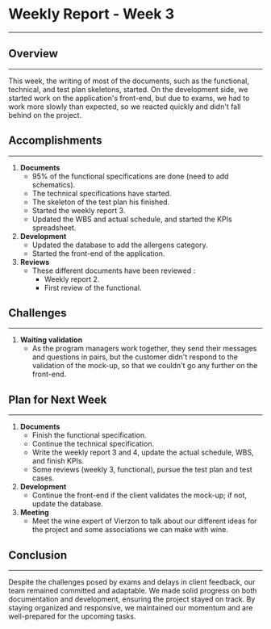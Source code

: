 # Weekly Report - Week 3

---

## Overview

---

This week, the writing of most of the documents, such as the functional, technical, and test plan skeletons, started.
On the development side, we started work on the application's front-end, but due to exams, we had to work more slowly than expected, so we reacted quickly and didn't fall behind on the project.

## Accomplishments

---

1. **Documents**
   - 95% of the functional specifications are done (need to add schematics).
   - The technical specifications have started.
   - The skeleton of the test plan his finished.
   - Started the weekly report 3.
   - Updated the WBS and actual schedule, and started the KPIs spreadsheet.
2. **Development**
   - Updated the database to add the allergens category.
   - Started the front-end of the application.
3. **Reviews**
   - These different documents have been reviewed :
     - Weekly report 2.
     - First review of the functional.

## Challenges

---

1. **Waiting validation**
   - As the program managers work together, they send their messages and questions in pairs, but the customer didn't respond to the validation of the mock-up, so that we couldn't go any further on the front-end.

## Plan for Next Week

---

1. **Documents**
   - Finish the functional specification.
   - Continue the technical specification.
   - Write the weekly report 3 and 4, update the actual schedule, WBS, and finish KPIs.
   - Some reviews (weekly 3, functional), pursue the test plan and test cases.
2. **Development**
   - Continue the front-end if the client validates the mock-up; if not, update the database.
3. **Meeting**
   - Meet the wine expert of Vierzon to talk about our different ideas for the project and some associations we can make with wine.

## Conclusion

---

Despite the challenges posed by exams and delays in client feedback, our team remained committed and adaptable. We made solid progress on both documentation and development, ensuring the project stayed on track. By staying organized and responsive, we maintained our momentum and are well-prepared for the upcoming tasks.
